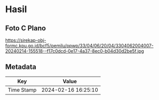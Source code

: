 # Hasil

## Foto C Plano

https://sirekap-obj-formc.kpu.go.id/bcf5/pemilu/ppwp/33/04/06/20/04/3304062004007-20240214-155518--f17c0dcd-0e17-4a37-8ec0-b04d30d2be5f.jpg


## Metadata

| Key        | Value               |
| ---------- | ------------------- |
| Time Stamp | 2024-02-16 16:25:10 |




